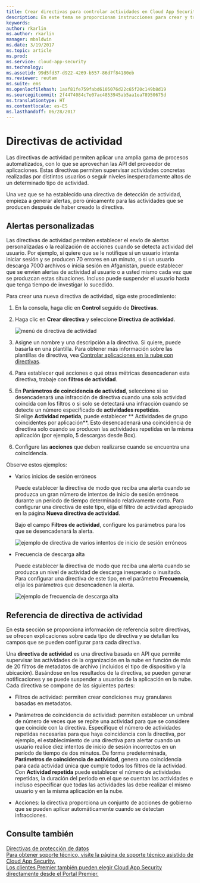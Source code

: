 ```yaml
---
title: Crear directivas para controlar actividades en Cloud App Security | Microsoft Docs
description: En este tema se proporcionan instrucciones para crear y trabajar con directivas de actividad.
keywords: 
author: rkarlin
ms.author: rkarlin
manager: mbaldwin
ms.date: 3/19/2017
ms.topic: article
ms.prod: 
ms.service: cloud-app-security
ms.technology: 
ms.assetid: 99d5fd37-d922-4269-b557-86d7f84180eb
ms.reviewer: reutam
ms.suite: ems
ms.openlocfilehash: 1aaf81fe759fabd6105076d22c65f20c149b8d19
ms.sourcegitcommit: 2f4474084c7e07ac4853945ab5aa1ea78950675d
ms.translationtype: HT
ms.contentlocale: es-ES
ms.lasthandoff: 06/28/2017
---
```

# <a name="activity-policies"></a>Directivas de actividad
Las directivas de actividad permiten aplicar una amplia gama de procesos automatizados, con lo que se aprovechan las API del proveedor de aplicaciones. Estas directivas permiten supervisar actividades concretas realizadas por distintos usuarios o seguir niveles inesperadamente altos de un determinado tipo de actividad.  
  
Una vez que se ha establecido una directiva de detección de actividad, empieza a generar alertas, pero únicamente para las actividades que se producen después de haber creado la directiva.
  
  
## <a name="custom-alerts"></a>Alertas personalizadas  
Las directivas de actividad permiten establecer el envío de alertas personalizadas o la realización de acciones cuando se detecta actividad del usuario. Por ejemplo, si quiere que se le notifique si un usuario intenta iniciar sesión y se producen 70 errores en un minuto, o si un usuario descarga 7000 archivos o inicia sesión en Afganistán, puede establecer que se envíen alertas de actividad al usuario o a usted mismo cada vez que se produzcan estas situaciones. Incluso puede suspender el usuario hasta que tenga tiempo de investigar lo sucedido.  
  
Para crear una nueva directiva de actividad, siga este procedimiento:  
  
1.  En la consola, haga clic en **Control** seguido de **Directivas**.  
  
2.  Haga clic en **Crear directiva** y seleccione **Directiva de actividad**.  
  
     ![menú de directiva de actividad](./media/activity-policy-menu.png "menú de directiva de actividad")  
  
3.  Asigne un nombre y una descripción a la directiva. Si quiere, puede basarla en una plantilla. Para obtener más información sobre las plantillas de directiva, vea [Controlar aplicaciones en la nube con directivas](control-cloud-apps-with-policies.md).  
  
4.  Para establecer qué acciones o qué otras métricas desencadenan esta directiva, trabaje con **filtros de actividad**.  
  
5.  En **Parámetros de coincidencia de actividad**, seleccione si se desencadenará una infracción de directiva cuando una sola actividad coincida con los filtros o si solo se detectará una infracción cuando se detecte un número especificado de **actividades repetidas**.  
    Si elige **Actividad repetida**, puede establecer ** Actividades de grupo coincidentes por aplicación**. Esto desencadenará una coincidencia de directiva solo cuando se producen las actividades repetidas en la misma aplicación (por ejemplo, 5 descargas desde Box).  
  
6.  Configure las **acciones** que deben realizarse cuando se encuentra una coincidencia.  
  
Observe estos ejemplos:  
  
-   Varios inicios de sesión erróneos  
  
     Puede establecer la directiva de modo que reciba una alerta cuando se produzca un gran número de intentos de inicio de sesión erróneos durante un período de tiempo determinado relativamente corto. Para configurar una directiva de este tipo, elija el filtro de actividad apropiado en la página **Nueva directiva de actividad**.  
  
     Bajo el campo **Filtros de actividad**, configure los parámetros para los que se desencadenará la alerta.  
  
     ![ejemplo de directiva de varios intentos de inicio de sesión erróneos](./media/multiple-failed-log-on-attempts-policy-example.png "ejemplo de directiva de varios intentos de inicio de sesión erróneos")  
  
-   Frecuencia de descarga alta  
  
     Puede establecer la directiva de modo que reciba una alerta cuando se produzca un nivel de actividad de descarga inesperado o inusitado. Para configurar una directiva de este tipo, en el parámetro **Frecuencia**, elija los parámetros que desencadenen la alerta.  
  
     ![ejemplo de frecuencia de descarga alta](./media/high-download-rate-example.png "ejemplo de frecuencia de descarga alta")  
  
  
## <a name="activity-policy-reference"></a>Referencia de directiva de actividad  
En esta sección se proporciona información de referencia sobre directivas, se ofrecen explicaciones sobre cada tipo de directiva y se detallan los campos que se pueden configurar para cada directiva.  
  
Una **directiva de actividad** es una directiva basada en API que permite supervisar las actividades de la organización en la nube en función de más de 20 filtros de metadatos de archivo (incluidos el tipo de dispositivo y la ubicación). Basándose en los resultados de la directiva, se pueden generar notificaciones y se puede suspender a usuarios de la aplicación en la nube.   
Cada directiva se compone de las siguientes partes:  
  
-   Filtros de actividad: permiten crear condiciones muy granulares basadas en metadatos.  
  
-   Parámetros de coincidencia de actividad: permiten establecer un umbral de número de veces que se repite una actividad para que se considere que coincide con la directiva.  Especifique el número de actividades repetidas necesarias para que haya coincidencia con la directiva, por ejemplo, el establecimiento de una directiva para alertar cuando un usuario realice diez intentos de inicio de sesión incorrectos en un período de tiempo de dos minutos.  De forma predeterminada, **Parámetros de coincidencia de actividad**, genera una coincidencia para cada actividad única que cumple todos los filtros de la actividad.   
Con **Actividad repetida** puede establecer el número de actividades repetidas, la duración del período en el que se cuentan las actividades e incluso especificar que todas las actividades las debe realizar el mismo usuario y en la misma aplicación en la nube.  
  
  
-   Acciones: la directiva proporciona un conjunto de acciones de gobierno que se pueden aplicar automáticamente cuando se detectan infracciones.  
## <a name="see-also"></a>Consulte también  
[Directivas de protección de datos](data-protection-policies.md)   
[Para obtener soporte técnico, visite la página de soporte técnico asistido de Cloud App Security.](http://support.microsoft.com/oas/default.aspx?prid=16031)   
[Los clientes Premier también pueden elegir Cloud App Security directamente desde el Portal Premier.](https://premier.microsoft.com/)  
  
  